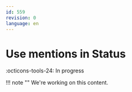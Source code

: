 ```yaml
---
id: 559
revision: 0
language: en
---
```


# Use mentions in Status

:octicons-tools-24: In progress

!!! note ""
We're working on this content.
